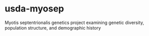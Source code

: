 # usda-myosep
Myotis septentrionalis genetics project examining genetic diversity, population structure, and demographic history
